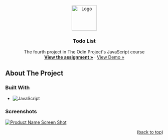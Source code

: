 <!-- Improved compatibility of back to top link: See: https://github.com/othneildrew/Best-README-Template/pull/73 -->
<a name="readme-top"></a>
<!--
*** Thanks for checking out the Best-README-Template. If you have a suggestion
*** that would make this better, please fork the repo and create a pull request
*** or simply open an issue with the tag "enhancement".
*** Don't forget to give the project a star!
*** Thanks again! Now go create something AMAZING! :D
-->



<!-- PROJECT LOGO -->
<br />
<div align="center">
  <a href="https://github.com/ftrbnd/odin-todo-list">
    <img src="https://avatars.githubusercontent.com/u/4441966" alt="Logo" width="80" height="80">
  </a>

<h3 align="center">Todo List</h3>

  <p align="center">
    The fourth project in The Odin Project's JavaScript course
    <br />
    <a href="https://www.theodinproject.com/lessons/node-path-javascript-todo-list"><strong>View the assignment »</strong></a>
    ·
    <a href="https://ftrbnd.github.io/odin-todo-list/">View Demo »</a>
  </p>
</div>



<!-- ABOUT THE PROJECT -->
## About The Project

### Built With

* ![JavaScript][JavaScript]


### Screenshots

[![Product Name Screen Shot][product-screenshot-1]](https://ftrbnd.github.io/odin-todo-list/)

<p align="right">(<a href="#readme-top">back to top</a>)</p>

<!-- MARKDOWN LINKS & IMAGES -->
<!-- https://www.markdownguide.org/basic-syntax/#reference-style-links -->
[HTML]: https://img.shields.io/badge/html-E34F26?style=for-the-badge&logo=html5&logoColor=white
[CSS]: https://img.shields.io/badge/css-1572B6?style=for-the-badge&logo=css3&logoColor=white
[JavaScript]: https://img.shields.io/badge/javascript-F7DF1E?style=for-the-badge&logo=javascript&logoColor=black
[product-screenshot-1]: https://i.imgur.com/kRaiDMb.png
